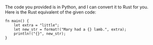 The code you provided is in Python, and I can convert it to Rust for you. Here is the Rust equivalent of the given code:
```
fn main() {
    let extra = "little";
    let new_str = format!("Mary had a {} lamb.", extra);
    println!("{}", new_str);
}
```
